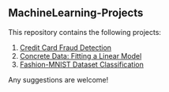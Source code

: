 ## MachineLearning-Projects

This repository contains the following projects:
1. [Credit Card Fraud Detection](https://github.com/anishpai/MachineLearning-Projects/tree/master/Credit%20Card%20Fraud%20Detection) </br>
2. [Concrete Data: Fitting a Linear Model](https://github.com/anishpai/MachineLearning-Projects/blob/master/Concrete%20Data:%20Fitting%20a%20Linear%20Model/concrete-data-fitting-a-linear-model.ipynb) </br>
3. [Fashion-MNIST Dataset Classification](https://github.com/anishpai/MachineLearning-Projects/blob/master/Fashion-%20MNIST%20Classification/fashion_mn-checkpoint.ipynb) </br>




Any suggestions are welcome!
